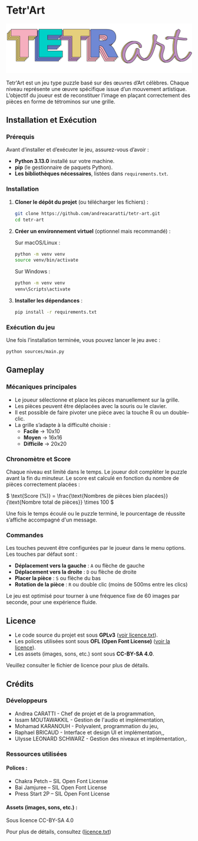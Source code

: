 # Tetr'Art

![Logo Tetr'Art](docs/img/logo_tetrart.png)

Tetr'Art est un jeu type puzzle basé sur des œuvres d’Art célèbres. Chaque niveau représente une œuvre spécifique issue d’un mouvement artistique. L’objectif du joueur est de reconstituer l’image en plaçant correctement des pièces en forme de tétrominos sur une grille.

## Installation et Exécution

### Prérequis
Avant d’installer et d’exécuter le jeu, assurez-vous d’avoir :

- **Python 3.13.0** installé sur votre machine. 
- **pip** (le gestionnaire de paquets Python).
- **Les bibliothèques nécessaires**, listées dans `requirements.txt`.

### Installation

1. **Cloner le dépôt du projet** (ou télécharger les fichiers) :

    ```sh
    git clone https://github.com/andreacaratti/tetr-art.git
    cd tetr-art
    ```

2. **Créer un environnement virtuel** (optionnel mais recommandé) :

   Sur macOS/Linux :
   ```sh
   python -m venv venv
   source venv/bin/activate
   ```

   Sur Windows :
   ```sh
   python -m venv venv
   venv\Scripts\activate
   ```

3. **Installer les dépendances** :

   ```sh
   pip install -r requirements.txt
   ```

### Exécution du jeu

Une fois l’installation terminée, vous pouvez lancer le jeu avec :
```sh
python sources/main.py
```

## Gameplay

### Mécaniques principales

- Le joueur sélectionne et place les pièces manuellement sur la grille.
- Les pièces peuvent être déplacées avec la souris ou le clavier.
- Il est possible de faire pivoter une pièce avec la touche R ou un double-clic.
- La grille s’adapte à la difficulté choisie :
    - **Facile** &#8594; 10x10
    - **Moyen** &#8594; 16x16
    - **Difficile** &#8594; 20x20

### Chronomètre et Score

Chaque niveau est limité dans le temps. Le joueur doit compléter le puzzle avant la fin du minuteur.
Le score est calculé en fonction du nombre de pièces correctement placées :

$ \text{Score (\%)} = \frac{\text{Nombres de pièces bien placées}}{\text{Nombre total de pièces}} \times 100 $

Une fois le temps écoulé ou le puzzle terminé, le pourcentage de réussite s’affiche accompagné d'un message.

### Commandes

Les touches peuvent être configurées par le joueur dans le menu options. Les touches par défaut sont :
- **Déplacement vers la gauche** : `A` ou flèche de gauche
- **Déplacement vers la droite** : `D` ou flèche de droite
- **Placer la pièce** : `S` ou flèche du bas
- **Rotation de la pièce** : `R` ou double clic (moins de 500ms entre les clics)

Le jeu est optimisé pour tourner à une fréquence fixe de 60 images par seconde, pour une expérience fluide.

## Licence

- Le code source du projet est sous **GPLv3** ([voir licence.txt](licence.txt)).
- Les polices utilisées sont sous **OFL (Open Font License)** ([voir la licence](https://openfontlicense.org/open-font-license-official-text/)).
- Les assets (images, sons, etc.) sont sous **CC-BY-SA 4.0**.

Veuillez consulter le fichier de licence pour plus de détails.

## Crédits

### Développeurs

- Andrea CARATTI - Chef de projet et de la programmation, 
- Issam MOUTAWAKKIL - Gestion de l'audio et implémentation, 
- Mohamad KARANOUH - Polyvalent, programmation du jeu, 
- Raphael BRICAUD - Interface et design UI et implémentation,, 
- Ulysse LEONARD SCHWARZ - Gestion des niveaux et implémentation,.

### Ressources utilisées

#### Polices :

- Chakra Petch – SIL Open Font License
- Bai Jamjuree – SIL Open Font License
- Press Start 2P – SIL Open Font License

#### Assets (images, sons, etc.) :

Sous licence CC-BY-SA 4.0

Pour plus de détails, consultez ([licence.txt](licence.txt))
